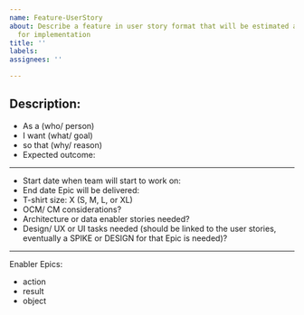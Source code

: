```yaml
---
name: Feature-UserStory
about: Describe a feature in user story format that will be estimated and considered
  for implementation
title: ''
labels: 
assignees: ''

---
```


## Description:	


* As a (who/ person) 
* I want (what/ goal)
* so that (why/ reason) 
* Expected outcome: 

----
* Start date when team will start to work on: 
* End date Epic will be delivered: 
* T-shirt size: X (S, M, L, or XL) 
* OCM/ CM considerations? 
* Architecture or data enabler stories needed? 
* Design/ UX or UI tasks needed (should be linked to the user stories, eventually a SPIKE or DESIGN for that Epic is needed)? 


----
Enabler Epics:
* action
* result
* object

